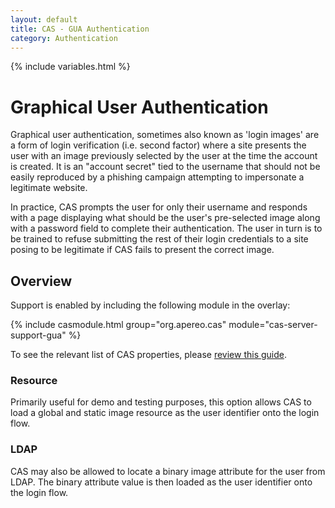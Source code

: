 ```yaml
---
layout: default
title: CAS - GUA Authentication
category: Authentication
---
```

{% include variables.html %}


# Graphical User Authentication

Graphical user authentication, sometimes also known as 'login images' are a form of login verification (i.e. second factor) where a site presents the user with an image previously selected by the user at the time the account is created. It is an "account secret" tied to the username that should not be easily reproduced by a phishing campaign attempting to impersonate a legitimate website.

In practice, CAS prompts the user for only their username and responds with a page displaying what should be the user's pre-selected image along with a password field to complete their authentication. The user in turn is to be trained to refuse submitting the rest of their login credentials to a site posing to be legitimate if CAS fails to present the correct image.

## Overview

Support is enabled by including the following module in the overlay:

{% include casmodule.html group="org.apereo.cas" module="cas-server-support-gua" %}

To see the relevant list of CAS properties, please [review this guide](../configuration/Configuration-Properties.html#gua-authentication).

### Resource

Primarily useful for demo and testing purposes, this option allows CAS to load a global and static image resource
as the user identifier onto the login flow.

### LDAP

CAS may also be allowed to locate a binary image attribute for the user from LDAP. The binary attribute value is then loaded
as the user identifier onto the login flow.
